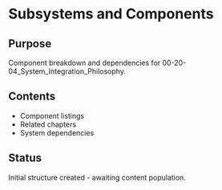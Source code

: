 # Subsystems and Components

## Purpose
Component breakdown and dependencies for 00-20-04_System_Integration_Philosophy.

## Contents
- Component listings
- Related chapters
- System dependencies

## Status
Initial structure created - awaiting content population.
